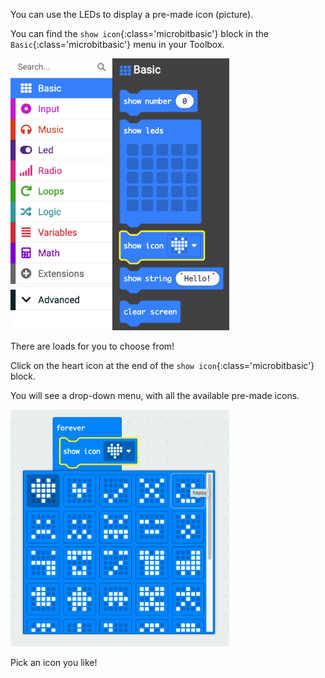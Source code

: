You can use the LEDs to display a pre-made icon (picture).

You can find the `show icon`{:class='microbitbasic'} block in the `Basic`{:class='microbitbasic'} menu in your Toolbox.

<img src="images/show-icon-location.png" alt="The Basic menu, with the 'show icon' block highlighted." width="350"/>

There are loads for you to choose from!

Click on the heart icon at the end of the `show icon`{:class='microbitbasic'} block.

You will see a drop-down menu, with all the available pre-made icons.

<img src="images/show-icons.png" alt="The 'show icon' menu expanded, showing a choice of 20 icons, with the option to scroll to see more. Icons shown include a tick symbol, a cross symbol, a smiley face, and a duck." width="350"/>

Pick an icon you like!
